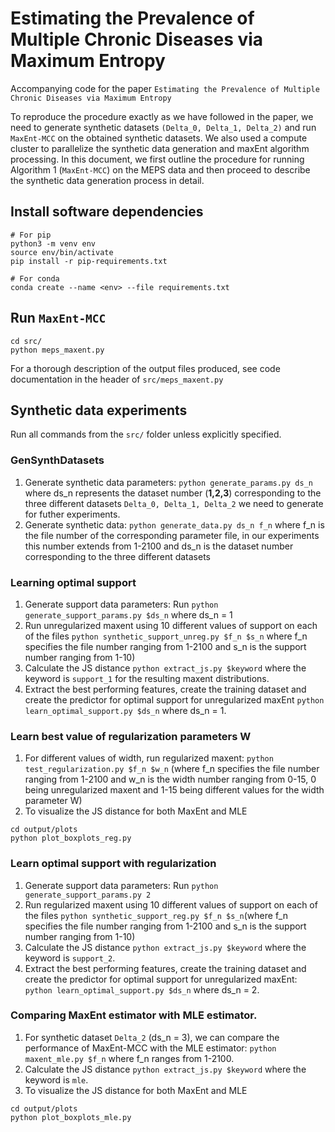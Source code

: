 # Estimating the Prevalence of Multiple Chronic Diseases via Maximum Entropy

Accompanying code for the paper ``Estimating the Prevalence of Multiple Chronic Diseases via Maximum Entropy``

To reproduce the procedure exactly as we have followed in the paper, we need to generate synthetic datasets ``(Delta_0, Delta_1, Delta_2)`` and run ``MaxEnt-MCC`` on the obtained synthetic datasets. We also used a compute cluster to parallelize the synthetic data generation and maxEnt algorithm processing. In this document, we first outline the procedure for running Algorithm 1 (``MaxEnt-MCC``) on the MEPS data and then proceed to describe the synthetic data generation process in detail. 

## Install software dependencies  
```
# For pip
python3 -m venv env
source env/bin/activate
pip install -r pip-requirements.txt

# For conda
conda create --name <env> --file requirements.txt
```

## Run ``MaxEnt-MCC``
```
cd src/
python meps_maxent.py
```
For a thorough description of the output files produced, see code documentation in the header of ``src/meps_maxent.py``

## Synthetic data experiments
Run all commands from the ``src/`` folder unless explicitly specified. 

### GenSynthDatasets
1. Generate synthetic data parameters: 
``python generate_params.py ds_n`` where ds_n represents the dataset number (**1,2,3**) corresponding to the three different datasets ``Delta_0, Delta_1, Delta_2`` we need to generate for futher experiments. 
2. Generate synthetic data: 
``python generate_data.py ds_n f_n`` where f_n is the file number of the corresponding parameter file, in our experiments this number extends from 1-2100 and ds_n is the dataset number corresponding to the three different datasets

### Learning optimal support 
1. Generate support data parameters: Run ``python generate_support_params.py $ds_n`` where ds_n = 1
2. Run unregularized maxent using 10 different values of support on each of the files ``python synthetic_support_unreg.py $f_n $s_n`` where f_n specifies the file number ranging from 1-2100 and s_n is the support number ranging from 1-10)
3. Calculate the JS distance ``python extract_js.py $keyword`` 
where the keyword is ``support_1`` for the resulting maxent distributions. 
4. Extract the best performing features, create the training dataset and create the predictor for optimal support for unregularized maxEnt ``python learn_optimal_support.py $ds_n`` where ds_n = 1. 

### Learn best value of regularization parameters W 
1. For different values of width, run regularized maxent: ``python test_regularization.py $f_n $w_n`` (where f_n specifies the file number ranging from 1-2100 and w_n is the width number ranging from 0-15, 0 being unregularized maxent and 1-15 being different values for the width parameter W)
2. To visualize the JS distance for both MaxEnt and MLE 
```
cd output/plots
python plot_boxplots_reg.py
```

### Learn optimal support with regularization
1. Generate support data parameters: Run ``python generate_support_params.py 2``
2. Run regularized maxent using 10 different values of support on each of the files ``python synthetic_support_reg.py $f_n $s_n``(where f_n specifies the file number ranging from 1-2100 and s_n is the support number ranging from 1-10)
3. Calculate the JS distance ``python extract_js.py $keyword`` where the keyword is ``support_2``. 
4. Extract the best performing features, create the training dataset and create the predictor for optimal support for unregularized maxEnt: ``python learn_optimal_support.py $ds_n`` where ds_n = 2. 

### Comparing MaxEnt estimator with MLE estimator.
1. For synthetic dataset ``Delta_2`` (ds_n = 3), we can compare the performance of MaxEnt-MCC with the MLE estimator: ``python maxent_mle.py $f_n`` where f_n ranges from 1-2100. 
2. Calculate the JS distance ``python extract_js.py $keyword`` where the keyword is ``mle``. 
3. To visualize the JS distance for both MaxEnt and MLE 
```
cd output/plots
python plot_boxplots_mle.py
```
